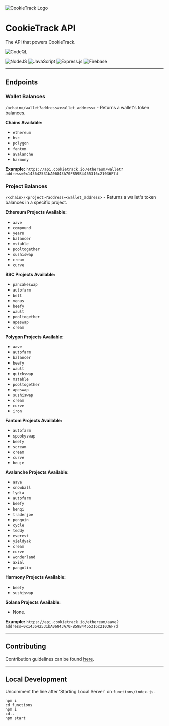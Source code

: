 ![CookieTrack Logo][logo]
# CookieTrack API

The API that powers CookieTrack.

![CodeQL](https://github.com/Ncookiez/cookietrack-api/actions/workflows/codeql-analysis.yml/badge.svg)

![NodeJS](https://img.shields.io/badge/node.js-6DA55F?style=for-the-badge&logo=node.js&logoColor=white)
![JavaScript](https://img.shields.io/badge/javascript-%23323330.svg?style=for-the-badge&logo=javascript&logoColor=%23F7DF1E)
![Express.js](https://img.shields.io/badge/express.js-%23404d59.svg?style=for-the-badge&logo=express&logoColor=%2361DAFB)
![Firebase](https://img.shields.io/badge/firebase-%23039BE5.svg?style=for-the-badge&logo=firebase)

---

## Endpoints

### Wallet Balances

`/<chain>/wallet?address=<wallet_address>` - Returns a wallet's token balances.

**Chains Available:**
- `ethereum`
- `bsc`
- `polygon`
- `fantom`
- `avalanche`
- `harmony`

**Example:**
`https://api.cookietrack.io/ethereum/wallet?address=0x143642531bA06843A70FB59B4455316c21036F7d`

### Project Balances

`/<chain>/<project>?address=<wallet_address>` - Returns a wallet's token balances in a specific project.

**Ethereum Projects Available:**
- `aave`
- `compound`
- `yearn`
- `balancer`
- `mstable`
- `pooltogether`
- `sushiswap`
- `cream`
- `curve`

**BSC Projects Available:**
- `pancakeswap`
- `autofarm`
- `belt`
- `venus`
- `beefy`
- `wault`
- `pooltogether`
- `apeswap`
- `cream`

**Polygon Projects Available:**
- `aave`
- `autofarm`
- `balancer`
- `beefy`
- `wault`
- `quickswap`
- `mstable`
- `pooltogether`
- `apeswap`
- `sushiswap`
- `cream`
- `curve`
- `iron`

**Fantom Projects Available:**
- `autofarm`
- `spookyswap`
- `beefy`
- `scream`
- `cream`
- `curve`
- `bouje`

**Avalanche Projects Available:**
- `aave`
- `snowball`
- `lydia`
- `autofarm`
- `beefy`
- `benqi`
- `traderjoe`
- `penguin`
- `cycle`
- `teddy`
- `everest`
- `yieldyak`
- `cream`
- `curve`
- `wonderland`
- `axial`
- `pangolin`

**Harmony Projects Available:**
- `beefy`
- `sushiswap`

**Solana Projects Available:**
- None.

**Example:**
`https://api.cookietrack.io/ethereum/aave?address=0x143642531bA06843A70FB59B4455316c21036F7d`

---

## Contributing

Contribution guidelines can be found [here](CONTRIBUTING.md).

---

## Local Development

Uncomment the line after 'Starting Local Server' on `functions/index.js`.

```
npm i
cd functions
npm i
cd..
npm start
```

[logo]: https://github.com/Ncookiez/cookietrack-api/blob/master/favicon.svg "CookieTrack"
